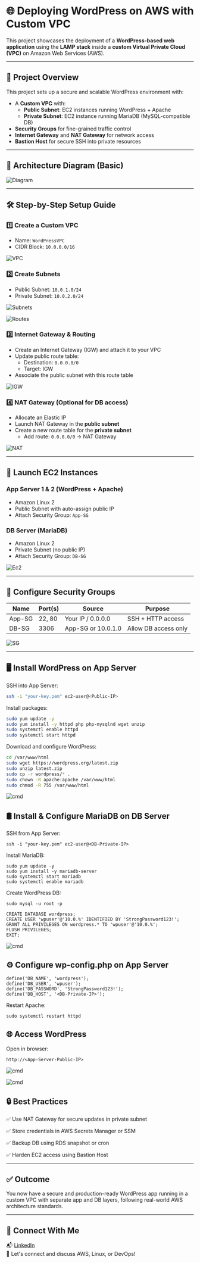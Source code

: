 # 🌐 Deploying WordPress on AWS with Custom VPC

This project showcases the deployment of a **WordPress-based web application** using the **LAMP stack** inside a **custom Virtual Private Cloud (VPC)** on Amazon Web Services (AWS).

---

## 📌 Project Overview

This project sets up a secure and scalable WordPress environment with:

- A **Custom VPC** with:
  - **Public Subnet**: EC2 instances running WordPress + Apache
  - **Private Subnet**: EC2 instance running MariaDB (MySQL-compatible DB)
- **Security Groups** for fine-grained traffic control
- **Internet Gateway** and **NAT Gateway** for network access
- **Bastion Host** for secure SSH into private resources

---

## 🧱 Architecture Diagram (Basic)

![Diagram](screenshots/arch.png)


---

## 🛠️ Step-by-Step Setup Guide

### 1️⃣ Create a Custom VPC

- Name: `WordPressVPC`
- CIDR Block: `10.0.0.0/16`

![VPC](screenshots/wpVPC.png)

### 2️⃣ Create Subnets

- Public Subnet: `10.0.1.0/24`
- Private Subnet: `10.0.2.0/24`

![Subnets](screenshots/subnets.png)

![Routes](screenshots/route_tb.png)

### 3️⃣ Internet Gateway & Routing

- Create an Internet Gateway (IGW) and attach it to your VPC
- Update public route table:
  - Destination: `0.0.0.0/0`
  - Target: IGW
- Associate the public subnet with this route table

![IGW](screenshots/IGW.png)

### 4️⃣ NAT Gateway (Optional for DB access)

- Allocate an Elastic IP
- Launch NAT Gateway in the **public subnet**
- Create a new route table for the **private subnet**
  - Add route: `0.0.0.0/0` → NAT Gateway

![NAT](screenshots/NAT.png)

---

## 🧰 Launch EC2 Instances

### App Server 1 & 2 (WordPress + Apache)
- Amazon Linux 2 
- Public Subnet with auto-assign public IP
- Attach Security Group: `App-SG`

### DB Server (MariaDB)
- Amazon Linux 2 
- Private Subnet (no public IP)
- Attach Security Group: `DB-SG`

![Ec2](screenshots/ec2.png)

---

## 🔐 Configure Security Groups

| Name      | Port(s) | Source             | Purpose                |
|-----------|---------|--------------------|------------------------|
| App-SG    | 22, 80  | Your IP / 0.0.0.0  | SSH + HTTP access      |
| DB-SG     | 3306    | App-SG or 10.0.1.0 | Allow DB access only   |

![SG](screenshots/ib_rules.png)

---

## 🖥️ Install WordPress on App Server

SSH into App Server:

```bash
ssh -i "your-key.pem" ec2-user@<Public-IP>
```


Install packages:

```bash
sudo yum update -y
sudo yum install -y httpd php php-mysqlnd wget unzip
sudo systemctl enable httpd
sudo systemctl start httpd
```


Download and configure WordPress:
```bash
cd /var/www/html
sudo wget https://wordpress.org/latest.zip
sudo unzip latest.zip
sudo cp -r wordpress/* .
sudo chown -R apache:apache /var/www/html
sudo chmod -R 755 /var/www/html
```
![cmd](screenshots/app-server.png)

## 🛢️ Install & Configure MariaDB on DB Server

SSH from App Server:
```
ssh -i "your-key.pem" ec2-user@<DB-Private-IP>

```
Install MariaDB:

```
sudo yum update -y
sudo yum install -y mariadb-server
sudo systemctl start mariadb
sudo systemctl enable mariadb
```


Create WordPress DB:

```
sudo mysql -u root -p

CREATE DATABASE wordpress;
CREATE USER 'wpuser'@'10.0.%' IDENTIFIED BY 'StrongPassword123!';
GRANT ALL PRIVILEGES ON wordpress.* TO 'wpuser'@'10.0.%';
FLUSH PRIVILEGES;
EXIT;
```
![cmd](screenshots/mariadb.png)

## ⚙️ Configure wp-config.php on App Server

```
define('DB_NAME', 'wordpress');
define('DB_USER', 'wpuser');
define('DB_PASSWORD', 'StrongPassword123!');
define('DB_HOST', '<DB-Private-IP>');
```
Restart Apache:

```
sudo systemctl restart httpd
```

## 🌐 Access WordPress

Open in browser:
```
http://<App-Server-Public-IP>
```

![cmd](screenshots/home.png)


![cmd](screenshots/WPhome.png)


## 🔒 Best Practices

✅ Use NAT Gateway for secure updates in private subnet

✅ Store credentials in AWS Secrets Manager or SSM

✅ Backup DB using RDS snapshot or cron

✅ Harden EC2 access using Bastion Host

---

## ✅ Outcome
You now have a secure and production-ready WordPress app running in a custom VPC with separate app and DB layers, following real-world AWS architecture standards.

---
## 🙌 Connect With Me
📬 [LinkedIn](https://www.linkedin.com/in/pratik-das-a47493231)  
💬 Let's connect and discuss AWS, Linux, or DevOps!
